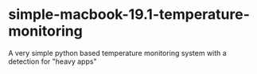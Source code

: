 # simple-macbook-19.1-temperature-monitoring
A very simple python based temperature monitoring system with a detection for "heavy apps"
